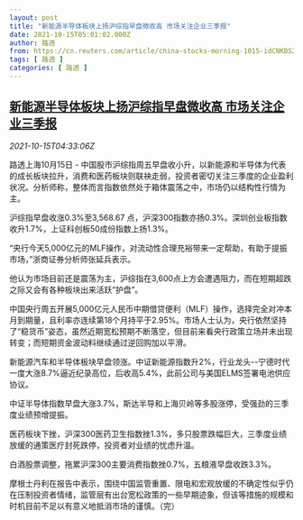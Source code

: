 ```yaml
---
layout: post
title: "新能源半导体板块上扬沪综指早盘微收高 市场关注企业三季报"
date: 2021-10-15T05:01:02.000Z
author: 路透
from: https://cn.reuters.com/article/china-stocks-morning-1015-idCNKBS2H50BI
tags: [ 路透 ]
categories: [ 路透 ]
---
```

<!--1634274062000-->
[新能源半导体板块上扬沪综指早盘微收高 市场关注企业三季报](https://cn.reuters.com/article/china-stocks-morning-1015-idCNKBS2H50BI)
------

<div>
<div><i>2021-10-15T04:33:06Z</i></div><p>路透上海10月15日 - 中国股市沪综指周五早盘收小升，以新能源和半导体为代表的成长板块拉升，消费和医药板块则联袂走弱，投资者密切关注三季度的企业盈利状况。分析师称，整体而言指数依然处于箱体震荡之中，市场仍以结构性行情为主。</p><p>沪综指早盘收涨0.3%至3,568.67 点，沪深300指数亦扬0.3%。深圳创业板指数收升1.7%，上证科创板50成份指数上扬1.3%。</p><p>“央行今天5,000亿元的MLF操作，对流动性合理充裕带来一定帮助，有助于提振市场，”浙商证券分析师张延兵表示。</p><p>他认为市场目前还是震荡为主，沪综指在3,600点上方会遭遇阻力，而在短期超跌之际又会有各种板块出来活跃“护盘”。</p><p>中国央行周五开展5,000亿元人民币中期借贷便利（MLF）操作，选择完全对冲本月到期量，且利率亦连续第18个月持平于2.95%。市场人士认为，央行依然坚持了“稳货币”姿态，虽然近期宽松预期不断落空，但目前来看央行政策立场并未出现转变；而短期资金波动料继续通过逆回购加以平滑。</p><p>新能源汽车和半导体板块早盘领涨。中证新能源指数升2%，行业龙头--宁德时代一度大涨8.7%逼近纪录高位，后收高5.4%，此前公司与美国ELMS签署电池供应协议。</p><p>中证半导体指数早盘大涨3.7%，斯达半导和上海贝岭等多股涨停，受强劲的三季度业绩预增提振。</p><p>医药板块下挫，沪深300医药卫生指数挫1.3%，多只股票跌幅巨大，三季度业绩放缓的通策医疗封死跌停，投资者对业绩的忧虑升温。</p><p>白酒股票调整，拖累沪深300主要消费指数挫0.7%，五粮液早盘收跌3.3%。</p><p>摩根士丹利在报告中表示，围绕中国监管重置、限电和宏观放缓的不确定性似乎仍在压制投资者情绪，监管层有出台宽松政策的一些早期迹象，但该等措施的规模和时机目前不足以有意义地抵消市场的谨慎。（完）</p>
</div>
